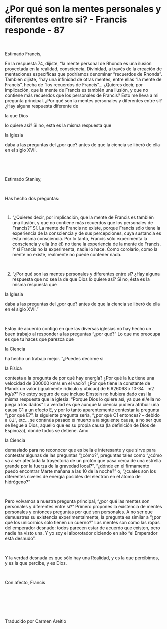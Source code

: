 # ¿Por qué son la mentes personales y diferentes entre si? - Francis responde - 87



&nbsp;





Estimado Francis, 





En la respuesta 74, dijiste, &ldquo;la mente personal de Rhonda es una ilusi&oacute;n proyectada en la realidad, consciencia, Divinidad, a trav&eacute;s de la creaci&oacute;n de mentaciones espec&iacute;ficas que podr&iacute;amos denominar &ldquo;recuerdos de Rhonda&rdquo;. Tambi&eacute;n dijiste, &ldquo;hay una infinidad de otras mentes, entre ellas &ldquo;la mente de Francis&rdquo;, hecha de &ldquo;los recuerdos de Francis&rdquo;&hellip; &iquest;Quieres decir, por implicaci&oacute;n, que la mente de Francis es tambi&eacute;n una ilusi&oacute;n, y que no contiene m&aacute;s recuerdos que los personales de Francis? Esto me lleva a mi pregunta principal. &iquest;Por qu&eacute; son la mentes personales y diferentes entre si? &iquest;Hay alguna respuesta diferente de 





la que Dios




 lo quiere as&iacute;? Si no, esta es la misma respuesta que 




la Iglesia





 daba a las preguntas del &iquest;por qu&eacute;? antes de que la ciencia se liber&oacute; de ella en el siglo XVII.






&nbsp;







&nbsp;






Estimado Stanley,






&nbsp;






Has hecho dos preguntas:






&nbsp;






1. &ldquo;&iquest;Quieres decir, por implicaci&oacute;n, que la mente de Francis es tambi&eacute;n una ilusi&oacute;n, y que no contiene m&aacute;s recuerdos que los personales de Francis?&rdquo; S&iacute;. La mente de Francis no existe, porque Francis s&oacute;lo tiene la experiencia de la consciencia y de sus percepciones, cuya sustancia es esta misma consciencia. Por lo tanto, Francis s&oacute;lo experimenta la consciencia y ella (no &eacute;l) no tiene la experiencia de la mente de Francis. Y si Francis no la experimenta, nadie lo hace. Como corolario, como la mente no existe, realmente no puede contener nada.






&nbsp;






2. &ldquo;&iquest;Por qu&eacute; son las mentes personales y diferentes entre s&iacute;? &iquest;Hay alguna respuesta que no sea la de que Dios lo quiere as&iacute;? Si no, &eacute;sta es la misma respuesta que 





la Iglesia





 daba a las preguntas del &iquest;por qu&eacute;? antes de que la ciencia se liber&oacute; de ella en el siglo XVII.&rdquo;






&nbsp;






Estoy de acuerdo contigo en que las diversas iglesias no hay hecho un buen trabajo al responder a las preguntas &ldquo;&iquest;por qu&eacute;?&rdquo; Lo que me preocupa es que tu haces que parezca que 





la Ciencia




 ha hecho un trabajo mejor. &ldquo;&iquest;Puedes decirme si 




la F&iacute;sica




 contesta a la pregunta de por qu&eacute; hay energ&iacute;a? &iquest;Por qu&eacute; la luz tiene una velocidad de 300000 km/s en el vac&iacute;o? &iquest;Por qu&eacute; tiene la constante de Planck un valor (igualmente rid&iacute;culo y ubicuo) de 6.626068 x 10-34
&nbsp; 
m2 kg/s?&rdquo; No estoy seguro de que incluso Einstein no hubiera dado casi la misma respuesta que la iglesia: &ldquo;Porque Dios lo quiere as&iacute;, ya que el/ella no juega a los dados&rdquo; La verdad es que aunque la ciencia pudiera atribuir una causa C1 a un efecto E, y por lo tanto aparentemente contestar la pregunta &ldquo;&iquest;por qu&eacute; E?&rdquo;, la siguiente pregunta ser&iacute;a, &ldquo;&iquest;por qu&eacute; C1 entonces? &ndash; debido a C2&rdquo;, etc&hellip; se contin&uacute;a pasado el muerto a la siguiente causa, a no ser que se llegue a Dios, aquello que es su propia causa (la definici&oacute;n de Dios de Espinoza), donde todos se detiene. Amo 




la Ciencia





 demasiado para no reconocer que es bella e interesante y que sirve para contestar algunas de las preguntas &ldquo;&iquest;c&oacute;mo?&rdquo;, preguntas tales como &ldquo;&iquest;c&oacute;mo va a ser afectada la trayectoria de un prot&oacute;n que pasa cerca de una estrella grande por la fuerza de la gravedad local?&rdquo;, &ldquo;&iquest;d&oacute;nde en el firmamento puedo encontrar Marte ma&ntilde;ana a las 10 de la noche?&rdquo; o, &ldquo;&iquest;cuales son los diferentes niveles de energ&iacute;a posibles del electr&oacute;n en el &aacute;tomo de hidr&oacute;geno?&rdquo;






&nbsp;






Pero volvamos a nuestra pregunta principal, &ldquo;&iquest;por qu&eacute; las mentes son personales y diferentes entre s&iacute;?&rdquo; Primero propones la existencia de mentes personales y entonces preguntas por qu&eacute; son personales. A no ser que demuestres su existencia experimentalmente, la pregunta es similar a &ldquo;&iquest;por qu&eacute; los unicornios s&oacute;lo tienen un cuerno?&rdquo; Las mentes son como las ropas del emperador desnudo: todos parecen estar de acuerdo que existen, pero nadie ha visto una. Y yo soy el alborotador diciendo en alto &ldquo;el Emperador est&aacute; desnudo&rdquo;.






&nbsp;






Y la verdad desnuda es que s&oacute;lo hay una Realidad, y es la que percibimos, y es la que percibe, y es Dios.






&nbsp;






Con afecto, Francis






&nbsp;







&nbsp;







&nbsp;






Traducido por Carmen Areitio






